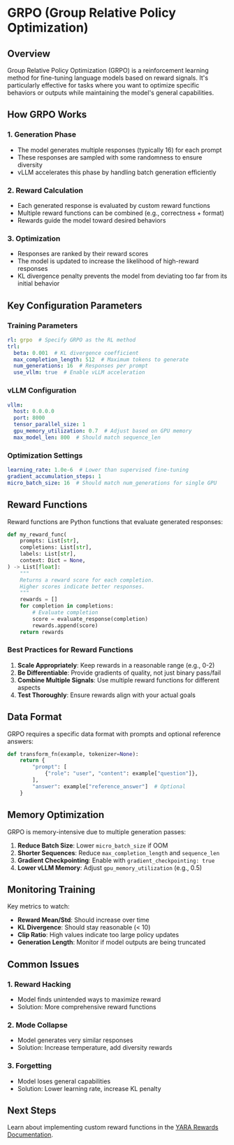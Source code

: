 # GRPO (Group Relative Policy Optimization)

## Overview

Group Relative Policy Optimization (GRPO) is a reinforcement learning method for fine-tuning language models based on reward signals. It's particularly effective for tasks where you want to optimize specific behaviors or outputs while maintaining the model's general capabilities.

## How GRPO Works

### 1. Generation Phase
- The model generates multiple responses (typically 16) for each prompt
- These responses are sampled with some randomness to ensure diversity
- vLLM accelerates this phase by handling batch generation efficiently

### 2. Reward Calculation
- Each generated response is evaluated by custom reward functions
- Multiple reward functions can be combined (e.g., correctness + format)
- Rewards guide the model toward desired behaviors

### 3. Optimization
- Responses are ranked by their reward scores
- The model is updated to increase the likelihood of high-reward responses
- KL divergence penalty prevents the model from deviating too far from its initial behavior

## Key Configuration Parameters

### Training Parameters

```yaml
rl: grpo  # Specify GRPO as the RL method
trl:
  beta: 0.001  # KL divergence coefficient
  max_completion_length: 512  # Maximum tokens to generate
  num_generations: 16  # Responses per prompt
  use_vllm: true  # Enable vLLM acceleration
```

### vLLM Configuration

```yaml
vllm:
  host: 0.0.0.0
  port: 8000
  tensor_parallel_size: 1
  gpu_memory_utilization: 0.7  # Adjust based on GPU memory
  max_model_len: 800  # Should match sequence_len
```

### Optimization Settings

```yaml
learning_rate: 1.0e-6  # Lower than supervised fine-tuning
gradient_accumulation_steps: 1
micro_batch_size: 16  # Should match num_generations for single GPU
```

## Reward Functions

Reward functions are Python functions that evaluate generated responses:

```python
def my_reward_func(
    prompts: List[str],
    completions: List[str], 
    labels: List[str],
    context: Dict = None,
) -> List[float]:
    """
    Returns a reward score for each completion.
    Higher scores indicate better responses.
    """
    rewards = []
    for completion in completions:
        # Evaluate completion
        score = evaluate_response(completion)
        rewards.append(score)
    return rewards
```

### Best Practices for Reward Functions

1. **Scale Appropriately**: Keep rewards in a reasonable range (e.g., 0-2)
2. **Be Differentiable**: Provide gradients of quality, not just binary pass/fail
3. **Combine Multiple Signals**: Use multiple reward functions for different aspects
4. **Test Thoroughly**: Ensure rewards align with your actual goals

## Data Format

GRPO requires a specific data format with prompts and optional reference answers:

```python
def transform_fn(example, tokenizer=None):
    return {
        "prompt": [
            {"role": "user", "content": example["question"]},
        ],
        "answer": example["reference_answer"]  # Optional
    }
```

## Memory Optimization

GRPO is memory-intensive due to multiple generation passes:

1. **Reduce Batch Size**: Lower `micro_batch_size` if OOM
2. **Shorter Sequences**: Reduce `max_completion_length` and `sequence_len`
3. **Gradient Checkpointing**: Enable with `gradient_checkpointing: true`
4. **Lower vLLM Memory**: Adjust `gpu_memory_utilization` (e.g., 0.5)

## Monitoring Training

Key metrics to watch:

- **Reward Mean/Std**: Should increase over time
- **KL Divergence**: Should stay reasonable (< 10)
- **Clip Ratio**: High values indicate too large policy updates
- **Generation Length**: Monitor if model outputs are being truncated

## Common Issues

### 1. Reward Hacking
- Model finds unintended ways to maximize reward
- Solution: More comprehensive reward functions

### 2. Mode Collapse  
- Model generates very similar responses
- Solution: Increase temperature, add diversity rewards

### 3. Forgetting
- Model loses general capabilities
- Solution: Lower learning rate, increase KL penalty

## Next Steps

Learn about implementing custom reward functions in the [YARA Rewards Documentation](3_yara_rewards.md).